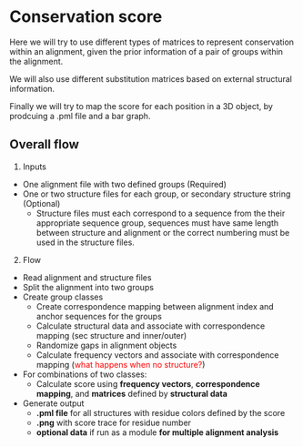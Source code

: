 # Conservation score

Here we will try to use different types of matrices to represent conservation within an alignment, given the prior information of a pair of groups within the alignment.

We will also use different substitution matrices based on external structural information.

Finally we will try to map the score for each position in a 3D object, by prodcuing a .pml file and a bar graph.

## Overall flow

1. Inputs
- One alignment file with two defined groups (Required)
- One or two structure files for each group, or secondary structure string (Optional)
	- Structure files must each correspond to a sequence from the their appropriate sequence group, sequences must have same length between structure and alignment or the correct numbering must be used in the structure files.

2. Flow
- Read alignment and structure files
- Split the alignment into two groups
- Create group classes
	- Create correspondence mapping between alignment index and anchor sequences for the groups
	- Calculate structural data and associate with correspondence mapping (sec structure and inner/outer)
	- Randomize gaps in alignment objects
	- Calculate frequency vectors and associate with correspondence mapping (<span style="color:red">what happens when no structure?</span>)
- For combinations of two classes:
	- Calculate score using **frequency vectors**, **correspondence mapping**, and **matrices** defined by **structural data**
- Generate output
	- **.pml file** for all structures with residue colors defined by the score
	- **.png** with score trace for residue number
	- **optional data** if run as a module **for multiple alignment analysis**